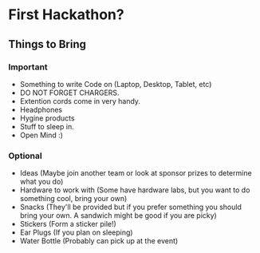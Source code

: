 # First Hackathon?

## Things to Bring

### Important
* Something to write Code on (Laptop, Desktop, Tablet, etc)
* DO NOT FORGET CHARGERS.
* Extention cords come in very handy.
* Headphones
* Hygine products
* Stuff to sleep in.
* Open Mind :)

### Optional
* Ideas (Maybe join another team or look at sponsor prizes to determine what you do)
* Hardware to work with (Some have hardware labs, but you want to do something cool, bring your own)
* Snacks (They'll be provided but if you prefer something you should bring your own. A sandwich might be good if you are picky)
* Stickers (Form a sticker pile!)
* Ear Plugs (If you plan on sleeping)
* Water Bottle (Probably can pick up at the event)
